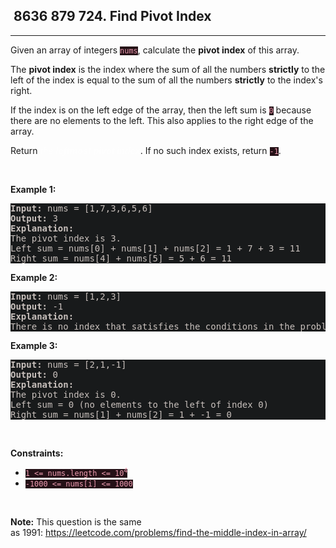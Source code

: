 <h2> 8636 879
724. Find Pivot Index</h2><hr><div style="border-color: rgba(140, 122, 115, 0.65) !important;"><p style="border-color: rgba(140, 122, 115, 0.65) !important;">Given an array of integers <code style="background-color: rgb(37, 17, 23) !important; color: rgb(236, 155, 175) !important; border-color: rgb(172, 35, 70) !important;">nums</code>, calculate the <strong style="border-color: rgba(140, 122, 115, 0.65) !important;">pivot index</strong> of this array.</p>

<p style="border-color: rgba(140, 122, 115, 0.65) !important;">The <strong style="border-color: rgba(140, 122, 115, 0.65) !important;">pivot index</strong> is the index where the sum of all the numbers <strong style="border-color: rgba(140, 122, 115, 0.65) !important;">strictly</strong> to the left of the index is equal to the sum of all the numbers <strong style="border-color: rgba(140, 122, 115, 0.65) !important;">strictly</strong> to the index's right.</p>

<p style="border-color: rgba(140, 122, 115, 0.65) !important;">If the index is on the left edge of the array, then the left sum is <code style="background-color: rgb(37, 17, 23) !important; color: rgb(236, 155, 175) !important; border-color: rgb(172, 35, 70) !important;">0</code> because there are no elements to the left. This also applies to the right edge of the array.</p>

<p style="border-color: rgba(140, 122, 115, 0.65) !important;">Return <em style="color: rgba(255, 255, 255, 0.65) !important; border-color: rgba(140, 122, 115, 0.65) !important;">the <strong style="border-color: rgba(140, 122, 115, 0.65) !important;">leftmost pivot index</strong></em>. If no such index exists, return <code style="background-color: rgb(37, 17, 23) !important; color: rgb(236, 155, 175) !important; border-color: rgb(172, 35, 70) !important;">-1</code>.</p>

<p style="border-color: rgba(140, 122, 115, 0.65) !important;">&nbsp;</p>
<p style="border-color: rgba(140, 122, 115, 0.65) !important;"><strong class="example" style="border-color: rgba(140, 122, 115, 0.65) !important;">Example 1:</strong></p>

<pre style="background-color: rgb(24, 26, 27) !important; color: rgb(200, 192, 188) !important; border-color: rgb(126, 109, 103) !important;"><strong style="border-color: rgb(112, 97, 92) !important;">Input:</strong> nums = [1,7,3,6,5,6]
<strong style="border-color: rgb(112, 97, 92) !important;">Output:</strong> 3
<strong style="border-color: rgb(112, 97, 92) !important;">Explanation:</strong>
The pivot index is 3.
Left sum = nums[0] + nums[1] + nums[2] = 1 + 7 + 3 = 11
Right sum = nums[4] + nums[5] = 5 + 6 = 11
</pre>

<p style="border-color: rgba(140, 122, 115, 0.65) !important;"><strong class="example" style="border-color: rgba(140, 122, 115, 0.65) !important;">Example 2:</strong></p>

<pre style="background-color: rgb(24, 26, 27) !important; color: rgb(200, 192, 188) !important; border-color: rgb(126, 109, 103) !important;"><strong style="border-color: rgb(112, 97, 92) !important;">Input:</strong> nums = [1,2,3]
<strong style="border-color: rgb(112, 97, 92) !important;">Output:</strong> -1
<strong style="border-color: rgb(112, 97, 92) !important;">Explanation:</strong>
There is no index that satisfies the conditions in the problem statement.</pre>

<p style="border-color: rgba(140, 122, 115, 0.65) !important;"><strong class="example" style="border-color: rgba(140, 122, 115, 0.65) !important;">Example 3:</strong></p>

<pre style="background-color: rgb(24, 26, 27) !important; color: rgb(200, 192, 188) !important; border-color: rgb(126, 109, 103) !important;"><strong style="border-color: rgb(112, 97, 92) !important;">Input:</strong> nums = [2,1,-1]
<strong style="border-color: rgb(112, 97, 92) !important;">Output:</strong> 0
<strong style="border-color: rgb(112, 97, 92) !important;">Explanation:</strong>
The pivot index is 0.
Left sum = 0 (no elements to the left of index 0)
Right sum = nums[1] + nums[2] = 1 + -1 = 0
</pre>

<p style="border-color: rgba(140, 122, 115, 0.65) !important;">&nbsp;</p>
<p style="border-color: rgba(140, 122, 115, 0.65) !important;"><strong style="border-color: rgba(140, 122, 115, 0.65) !important;">Constraints:</strong></p>

<ul style="border-color: rgba(140, 122, 115, 0.65) !important;">
	<li style="border-color: rgba(140, 122, 115, 0.65) !important;"><code style="background-color: rgb(37, 17, 23) !important; color: rgb(236, 155, 175) !important; border-color: rgb(172, 35, 70) !important;">1 &lt;= nums.length &lt;= 10<sup style="border-color: rgb(172, 35, 70) !important;">4</sup></code></li>
	<li style="border-color: rgba(140, 122, 115, 0.65) !important;"><code style="background-color: rgb(37, 17, 23) !important; color: rgb(236, 155, 175) !important; border-color: rgb(172, 35, 70) !important;">-1000 &lt;= nums[i] &lt;= 1000</code></li>
</ul>

<p style="border-color: rgba(140, 122, 115, 0.65) !important;">&nbsp;</p>
<p style="border-color: rgba(140, 122, 115, 0.65) !important;"><strong style="border-color: rgba(140, 122, 115, 0.65) !important;">Note:</strong> This question is the same as&nbsp;1991:&nbsp;<a href="https://leetcode.com/problems/find-the-middle-index-in-array/" target="_blank" style="transition-property: -color !important; --link-color: rgb(117, 182, 234) !important; --link-color-hover: rgb(144, 196, 238) !important; --link-color-active: rgb(113, 179, 234) !important; --visited-color: rgb(160, 117, 234) !important; --visited-color-hover: rgb(179, 144, 238) !important; --visited-color-active: rgb(157, 113, 234) !important; border-color: rgb(22, 115, 202) !important;">https://leetcode.com/problems/find-the-middle-index-in-array/</a></p>
</div>